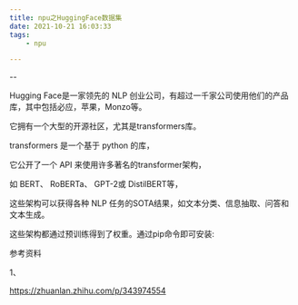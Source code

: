 ```yaml
---
title: npu之HuggingFace数据集
date: 2021-10-21 16:03:33
tags:
	- npu

---
```


--

Hugging Face是一家领先的 NLP 创业公司，有超过一千家公司使用他们的产品库，其中包括必应，苹果，Monzo等。

它拥有一个大型的开源社区，尤其是transformers库。

transformers 是一个基于 python 的库，

它公开了一个 API 来使用许多著名的transformer架构，

如 BERT、 RoBERTa、 GPT-2或 DistilBERT等，

这些架构可以获得各种 NLP 任务的SOTA结果，如文本分类、信息抽取、问答和文本生成。

这些架构都通过预训练得到了权重。通过pip命令即可安装:

参考资料

1、

https://zhuanlan.zhihu.com/p/343974554